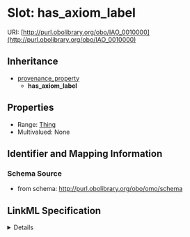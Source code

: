 # Slot: has_axiom_label

URI: [http://purl.obolibrary.org/obo/IAO_0010000](http://purl.obolibrary.org/obo/IAO_0010000)




## Inheritance

* [provenance_property](provenance_property.md)
    * **has_axiom_label**





## Properties

* Range: [Thing](Thing.md)
* Multivalued: None







## Identifier and Mapping Information







### Schema Source


* from schema: http://purl.obolibrary.org/obo/omo/schema




## LinkML Specification

<details>
```yaml
name: has_axiom_label
from_schema: http://purl.obolibrary.org/obo/omo/schema
rank: 1000
is_a: provenance_property
slot_uri: IAO:0010000
alias: has_axiom_label
domain_of:
- Axiom
range: Thing

```
</details>